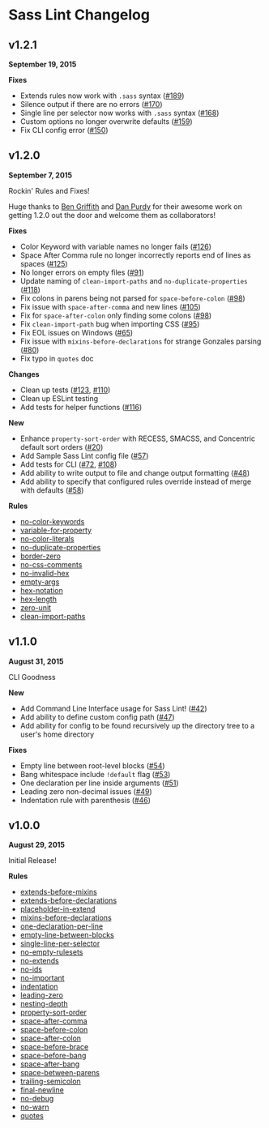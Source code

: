 # Sass Lint Changelog

## v1.2.1
**September 19, 2015**

**Fixes**

* Extends rules now work with `.sass` syntax ([#189](https://github.com/sasstools/sass-lint/pull/189))
* Silence output if there are no errors ([#170](https://github.com/sasstools/sass-lint/pull/170))
* Single line per selector now works with `.sass` syntax ([#168](https://github.com/sasstools/sass-lint/pull/168))
* Custom options no longer overwrite defaults ([#159](https://github.com/sasstools/sass-lint/pull/159))
* Fix CLI config error ([#150](https://github.com/sasstools/sass-lint/pull/153))

## v1.2.0
**September 7, 2015**

Rockin' Rules and Fixes!

Huge thanks to [Ben Griffith](https://github.com/bgriffith) and [Dan Purdy](https://github.com/DanPurdy) for their awesome work on getting 1.2.0 out the door and welcome them as collaborators!

**Fixes**

* Color Keyword with variable names no longer fails ([#126](https://github.com/sasstools/sass-lint/issues/126))
* Space After Comma rule no longer incorrectly reports end of lines as spaces ([#125](https://github.com/sasstools/sass-lint/issues/125))
* No longer errors on empty files ([#91](https://github.com/sasstools/sass-lint/issues/91))
* Update naming of `clean-import-paths` and `no-duplicate-properties` ([#118](https://github.com/sasstools/sass-lint/issues/118))
* Fix colons in parens being not parsed for `space-before-colon` ([#98](https://github.com/sasstools/sass-lint/issues/98))
* Fix issue with `space-after-comma` and new lines ([#105](https://github.com/sasstools/sass-lint/issues/105))
* Fix for `space-after-colon` only finding some colons ([#98](https://github.com/sasstools/sass-lint/issues/))
* Fix `clean-import-path` bug when importing CSS ([#95](https://github.com/sasstools/sass-lint/issues/))
* Fix EOL issues on Windows ([#65](https://github.com/sasstools/sass-lint/issues/))
* Fix issue with `mixins-before-declarations` for strange Gonzales parsing ([#80](https://github.com/sasstools/sass-lint/issues/80))
* Fix typo in `quotes` doc

**Changes**

* Clean up tests ([#123](https://github.com/sasstools/sass-lint/issues/123), [#110](https://github.com/sasstools/sass-lint/issues/111))
* Clean up ESLint testing
* Add tests for helper functions ([#116](https://github.com/sasstools/sass-lint/issues/116))

**New**

* Enhance `property-sort-order` with RECESS, SMACSS, and Concentric default sort orders ([#20](https://github.com/sasstools/sass-lint/issues/20))
* Add Sample Sass Lint config file ([#57](https://github.com/sasstools/sass-lint/issues/57))
* Add tests for CLI ([#72](https://github.com/sasstools/sass-lint/issues/72), [#108](https://github.com/sasstools/sass-lint/issues/108))
* Add ability to write output to file and change output formatting ([#48](https://github.com/sasstools/sass-lint/issues/48))
* Add ability to specify that configured rules override instead of merge with defaults ([#58](https://github.com/sasstools/sass-lint/issues/58))

**Rules**

* [no-color-keywords](https://github.com/sasstools/sass-lint/issues/101)
* [variable-for-property](https://github.com/sasstools/sass-lint/issues/33)
* [no-color-literals](https://github.com/sasstools/sass-lint/issues/27)
* [no-duplicate-properties](https://github.com/sasstools/sass-lint/issues/28)
* [border-zero](https://github.com/sasstools/sass-lint/issues/84)
* [no-css-comments](https://github.com/sasstools/sass-lint/issues/85)
* [no-invalid-hex](https://github.com/sasstools/sass-lint/issues/82)
* [empty-args](https://github.com/sasstools/sass-lint/issues/38)
* [hex-notation](https://github.com/sasstools/sass-lint/issues/77)
* [hex-length](https://github.com/sasstools/sass-lint/issues/73)
* [zero-unit](https://github.com/sasstools/sass-lint/issues/68)
* [clean-import-paths](https://github.com/sasstools/sass-lint/issues/29)

## v1.1.0
**August 31, 2015**

CLI Goodness

**New**

* Add Command Line Interface usage for Sass Lint! ([#42](https://github.com/sasstools/sass-lint/issues/42))
* Add ability to define custom config path ([#47](https://github.com/sasstools/sass-lint/issues/47))
* Add ability for config to be found recursively up the directory tree to a user's home directory

**Fixes**

* Empty line between root-level blocks ([#54](https://github.com/sasstools/sass-lint/issues/54))
* Bang whitespace include `!default` flag ([#53](https://github.com/sasstools/sass-lint/issues/53))
* One declaration per line inside arguments ([#51](https://github.com/sasstools/sass-lint/issues/51))
* Leading zero non-decimal issues ([#49](https://github.com/sasstools/sass-lint/issues/49))
* Indentation rule with parenthesis ([#46](https://github.com/sasstools/sass-lint/issues/46))

## v1.0.0
**August 29, 2015**

Initial Release!

**Rules**

* [extends-before-mixins](docs/rules/extends-before-mixins.md)
* [extends-before-declarations](docs/rules/extends-before-declarations.md)
* [placeholder-in-extend](docs/rules/placeholder-in-extend.md)
* [mixins-before-declarations](docs/rules/mixins-before-declarations.md)
* [one-declaration-per-line](docs/rules/one-declaration-per-line.md)
* [empty-line-between-blocks](docs/rules/empty-line-between-blocks.md)
* [single-line-per-selector](docs/rules/single-line-per-selector.md)
* [no-empty-rulesets](docs/rules/no-empty-rulesets.md)
* [no-extends](docs/rules/no-extends.md)
* [no-ids](docs/rules/no-ids.md)
* [no-important](docs/rules/no-important.md)
* [indentation](docs/rules/indentation.md)
* [leading-zero](docs/rules/leading-zero.md)
* [nesting-depth](docs/rules/nesting-depth.md)
* [property-sort-order](docs/rules/property-sort-order.md)
* [space-after-comma](docs/rules/space-after-comma.md)
* [space-before-colon](docs/rules/space-before-colon.md)
* [space-after-colon](docs/rules/space-after-colon.md)
* [space-before-brace](docs/rules/space-before-brace.md)
* [space-before-bang](docs/rules/space-before-bang.md)
* [space-after-bang](docs/rules/space-after-bang.md)
* [space-between-parens](docs/rules/space-between-parens.md)
* [trailing-semicolon](docs/rules/trailing-semicolon.md)
* [final-newline](docs/rules/final-newline.md)
* [no-debug](docs/rules/no-debug.md)
* [no-warn](docs/rules/no-warn.md)
* [quotes](docs/rules/quotes.md)
